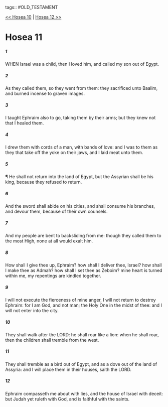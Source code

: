 tags:: #OLD_TESTAMENT

[<< Hosea 10](OLD_TESTAMENT/28_Hosea/Hosea_10.md) | [Hosea 12 >>](OLD_TESTAMENT/28_Hosea/Hosea_12.md)

# Hosea 11

##### 1

WHEN Israel was a child, then I loved him, and called my son out of Egypt.

##### 2

As they called them, so they went from them: they sacrificed unto Baalim, and burned incense to graven images.

##### 3

I taught Ephraim also to go, taking them by their arms; but they knew not that I healed them.

##### 4

I drew them with cords of a man, with bands of love: and I was to them as they that take off the yoke on their jaws, and I laid meat unto them.

##### 5

¶ He shall not return into the land of Egypt, but the Assyrian shall be his king, because they refused to return.

##### 6

And the sword shall abide on his cities, and shall consume his branches, and devour them, because of their own counsels.

##### 7

And my people are bent to backsliding from me: though they called them to the most High, none at all would exalt him.

##### 8

How shall I give thee up, Ephraim? how shall I deliver thee, Israel? how shall I make thee as Admah? how shall I set thee as Zeboim? mine heart is turned within me, my repentings are kindled together.

##### 9

I will not execute the fierceness of mine anger, I will not return to destroy Ephraim: for I am God, and not man; the Holy One in the midst of thee: and I will not enter into the city.

##### 10

They shall walk after the LORD: he shall roar like a lion: when he shall roar, then the children shall tremble from the west.

##### 11

They shall tremble as a bird out of Egypt, and as a dove out of the land of Assyria: and I will place them in their houses, saith the LORD.

##### 12

Ephraim compasseth me about with lies, and the house of Israel with deceit: but Judah yet ruleth with God, and is faithful with the saints.

